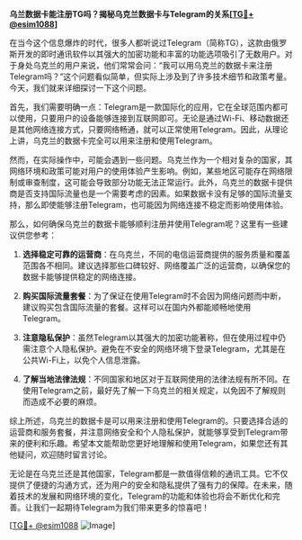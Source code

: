 **乌兰数据卡能注册TG吗？揭秘乌克兰数据卡与Telegram的关系[[TG💪+ @esim1088](https://t.me/s/esim1088)]**

在当今这个信息爆炸的时代，很多人都听说过Telegram（简称TG），这款由俄罗斯开发的即时通讯软件以其强大的加密功能和丰富的功能选项吸引了无数用户。对于身处乌克兰的用户来说，他们常常会问：“我可以用乌克兰的数据卡来注册Telegram吗？”这个问题看似简单，但实际上涉及到了许多技术细节和政策考量。今天，我们就来详细探讨一下这个问题。

首先，我们需要明确一点：Telegram是一款国际化的应用，它在全球范围内都可以使用，只要用户的设备能够连接到互联网即可。无论是通过Wi-Fi、移动数据还是其他网络连接方式，只要网络畅通，就可以正常使用Telegram。因此，从理论上讲，乌克兰的数据卡完全可以用来注册和使用Telegram。

然而，在实际操作中，可能会遇到一些问题。乌克兰作为一个相对复杂的国家，其网络环境和政策可能对用户的使用体验产生影响。例如，某些地区可能存在网络限制或审查制度，这可能会导致部分功能无法正常运行。此外，乌克兰的数据卡提供商是否支持国际流量也是一个需要考虑的因素。如果数据卡没有足够的国际流量支持，那么即使能够注册Telegram，也可能因为网络连接不稳定而影响使用体验。

那么，如何确保乌克兰的数据卡能够顺利注册并使用Telegram呢？这里有一些建议供您参考：

1. **选择稳定可靠的运营商**：在乌克兰，不同的电信运营商提供的服务质量和覆盖范围各不相同。建议选择那些口碑较好、网络覆盖广泛的运营商，以确保您的数据卡能够提供稳定的网络连接。

2. **购买国际流量套餐**：为了保证在使用Telegram时不会因为网络问题而中断，建议购买包含国际流量的套餐。这样可以在国内外都能顺畅地使用Telegram。

3. **注意隐私保护**：虽然Telegram以其强大的加密功能著称，但在使用过程中仍需注意个人隐私保护。避免在不安全的网络环境下登录Telegram，尤其是在公共Wi-Fi上，以免个人信息泄露。

4. **了解当地法律法规**：不同国家和地区对于互联网使用的法律法规有所不同。在使用Telegram之前，最好先了解一下乌克兰的相关规定，以免因不了解规则而造成不必要的麻烦。

综上所述，乌克兰的数据卡是可以用来注册和使用Telegram的。只要选择合适的运营商和服务套餐，并注意网络安全和个人隐私保护，就能够享受到Telegram带来的便利和乐趣。希望本文能帮助您更好地理解和使用Telegram，如果您还有其他疑问，欢迎随时留言讨论。

无论是在乌克兰还是其他国家，Telegram都是一款值得信赖的通讯工具。它不仅提供了便捷的沟通方式，还为用户的安全和隐私提供了强有力的保障。在未来，随着技术的发展和网络环境的变化，Telegram的功能和体验也将会不断优化和完善。让我们一起期待Telegram为我们带来更多的惊喜吧！

[[TG💪+ @esim1088](https://t.me/s/esim1088) ![Image](https://i.postimg.cc/4NQfJmqS/Snipaste-2025-05-13-00-14-12.png)]